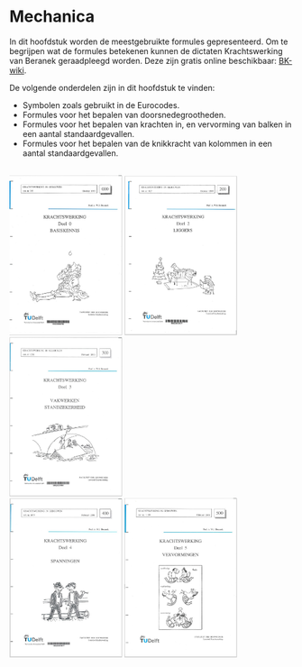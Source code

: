 # Mechanica

In dit hoofdstuk worden de meestgebruikte formules gepresenteerd. Om te begrijpen wat de formules betekenen kunnen de dictaten Krachtswerking van Beranek geraadpleegd worden. Deze zijn gratis online beschikbaar: [BK-wiki](http://wiki.bk.tudelft.nl/bk-wiki/Dictaten_TM).

De volgende onderdelen zijn in dit hoofdstuk te vinden:

- Symbolen zoals gebruikt in de Eurocodes.
- Formules voor het bepalen van doorsnedegrootheden.
- Formules voor het bepalen van krachten in, en vervorming van balken in een aantal standaardgevallen.
- Formules voor het bepalen van de knikkracht van kolommen in een aantal standaardgevallen.

<br>

<img src="Images/0.jpg" alt="Image 1" width="200px">
<img src="Images/2.jpg" alt="Image 2" width="200px">
<img src="Images/3.jpg" alt="Image 3" width="200px">

<br>

<img src="Images/4.jpg" alt="Image 4" width="200px">
<img src="Images/5.jpg" alt="Image 5" width="200px">

